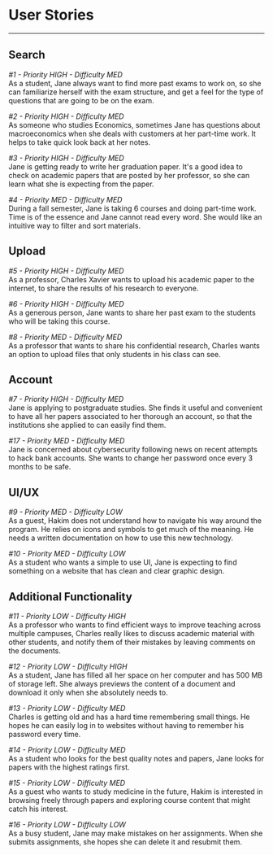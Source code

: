 # User Stories
--------------------

## Search

_#1 - Priority HIGH - Difficulty MED_  
As a student, Jane always want to find more past exams to work on, so she can familiarize herself with the exam structure, and get a feel for the type of questions that are going to be on the exam.

_#2 - Priority HIGH - Difficulty MED_  
As someone who studies Economics, sometimes Jane has questions about macroeconomics when she deals with customers at her part-time work. It helps to take quick look back at her notes.

_#3 - Priority HIGH - Difficulty MED_  
Jane is getting ready to write her graduation paper. It's a good idea to check on academic papers that are posted by her professor, so she can learn what she is expecting from the paper.

_#4 - Priority MED - Difficulty MED_  
During a fall semester, Jane is taking 6 courses and doing part-time work. Time is of the essence and Jane cannot read every word. She would like an intuitive way to filter and sort materials.

## Upload

_#5 - Priority HIGH - Difficulty MED_  
As a professor, Charles Xavier wants to upload his academic paper to the internet, to share the results of his research to everyone.

_#6 - Priority HIGH - Difficulty MED_  
As a generous person, Jane wants to share her past exam to the students who will be taking this course.

_#8 - Priority MED - Difficulty MED_  
As a professor that wants to share his confidential research, Charles wants an option to upload files that only students in his class can see.

## Account

_#7 - Priority HIGH - Difficulty MED_  
Jane is applying to postgraduate studies. She finds it useful and convenient to have all her papers associated to her thorough an account, so that the institutions she applied to can easily find them.

_#17 - Priority MED - Difficulty MED_  
Jane is concerned about cybersecurity following news on recent attempts to hack bank accounts. She wants to change her password once every 3 months to be safe.

## UI/UX

_#9 - Priority MED - Difficulty LOW_  
As a guest, Hakim does not understand how to navigate his way around the program. He relies on icons and symbols to get much of the meaning. He needs a written documentation on how to use this new technology.

_#10 - Priority MED - Difficulty LOW_  
As a student who wants a simple to use UI, Jane is expecting to find something on a website that has clean and clear graphic design. 

## Additional Functionality

_#11 - Priority LOW - Difficulty HIGH_  
As a professor who wants to find efficient ways to improve teaching across multiple campuses, Charles really likes to discuss academic material with other students, and notify them of their mistakes by leaving comments on the documents.

_#12 - Priority LOW - Difficulty HIGH_  
As a student, Jane has filled all her space on her computer and has 500 MB of storage left. She always previews the content of a document and download it only when she absolutely needs to.

_#13 - Priority LOW - Difficulty MED_  
Charles is getting old and has a hard time remembering small things. He hopes he can easily log in to websites without having to remember his password every time.

_#14 - Priority LOW - Difficulty MED_  
As a student who looks for the best quality notes and papers, Jane looks for papers with the highest ratings first.

_#15 - Priority LOW - Difficulty MED_  
As a guest who wants to study medicine in the future, Hakim is interested in browsing freely through papers and exploring course content that might catch his interest.

_#16 - Priority LOW - Difficulty LOW_  
As a busy student, Jane may make mistakes on her assignments. When she submits assignments, she hopes she can delete it and resubmit them.
